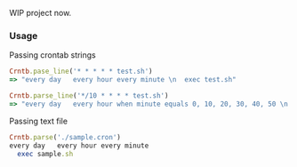 WIP project now.

### Usage
Passing crontab strings
```rb
Crntb.pase_line('* * * * * test.sh')
=> "every day   every hour every minute \n  exec test.sh"

Crntb.parse_line('*/10 * * * * test.sh')
=> "every day   every hour when minute equals 0, 10, 20, 30, 40, 50 \n  exec test.sh"
```

Passing text file
```rb
Crntb.parse('./sample.cron')
every day   every hour every minute
  exec sample.sh
```
